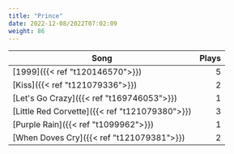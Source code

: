 ```yaml
---
title: "Prince"
date: 2022-12-08/2022T07:02:09
weight: 86
---
```




 Song | Plays 
----- | -----:
[1999]({{< ref "t120146570">}}) | 5
[Kiss]({{< ref "t121079336">}}) | 2
[Let's Go Crazy]({{< ref "t169746053">}}) | 1
[Little Red Corvette]({{< ref "t121079380">}}) | 3
[Purple Rain]({{< ref "t1099962">}}) | 1
[When Doves Cry]({{< ref "t121079381">}}) | 2

